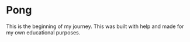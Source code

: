 # Pong
This is the beginning of my journey. This was built with help and made for my own educational purposes.

